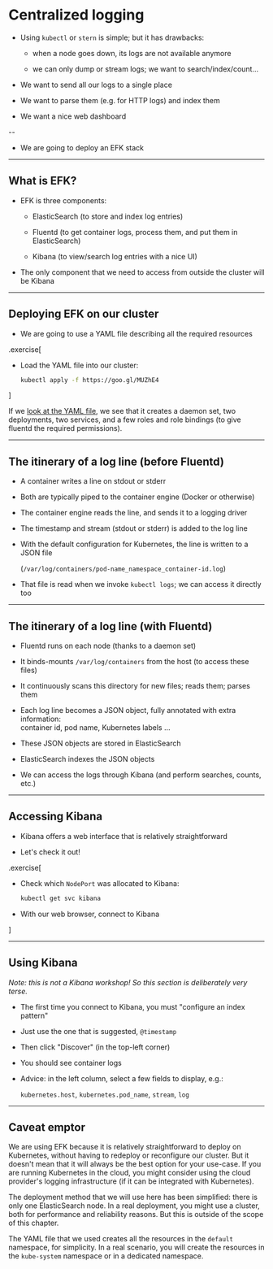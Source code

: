 # Centralized logging

- Using `kubectl` or `stern` is simple; but it has drawbacks:

  - when a node goes down, its logs are not available anymore

  - we can only dump or stream logs; we want to search/index/count...

- We want to send all our logs to a single place

- We want to parse them (e.g. for HTTP logs) and index them

- We want a nice web dashboard

--

- We are going to deploy an EFK stack

---

## What is EFK?

- EFK is three components:

  - ElasticSearch (to store and index log entries)

  - Fluentd (to get container logs, process them, and put them in ElasticSearch)

  - Kibana (to view/search log entries with a nice UI)

- The only component that we need to access from outside the cluster will be Kibana

---

## Deploying EFK on our cluster

- We are going to use a YAML file describing all the required resources

.exercise[

- Load the YAML file into our cluster:
  ```bash
  kubectl apply -f https://goo.gl/MUZhE4
  ```

]

If we [look at the YAML file](https://goo.gl/MUZhE4), we see that
it creates a daemon set, two deployments, two services,
and a few roles and role bindings (to give fluentd the required permissions).

---

## The itinerary of a log line (before Fluentd)

- A container writes a line on stdout or stderr

- Both are typically piped to the container engine (Docker or otherwise)

- The container engine reads the line, and sends it to a logging driver

- The timestamp and stream (stdout or stderr) is added to the log line

- With the default configuration for Kubernetes, the line is written to a JSON file

  (`/var/log/containers/pod-name_namespace_container-id.log`)

- That file is read when we invoke `kubectl logs`; we can access it directly too

---

## The itinerary of a log line (with Fluentd)

- Fluentd runs on each node (thanks to a daemon set)

- It binds-mounts `/var/log/containers` from the host (to access these files)

- It continuously scans this directory for new files; reads them; parses them

- Each log line becomes a JSON object, fully annotated with extra information:
  <br/>container id, pod name, Kubernetes labels ...

- These JSON objects are stored in ElasticSearch

- ElasticSearch indexes the JSON objects

- We can access the logs through Kibana (and perform searches, counts, etc.)

---

## Accessing Kibana

- Kibana offers a web interface that is relatively straightforward

- Let's check it out!

.exercise[

- Check which `NodePort` was allocated to Kibana:
  ```bash
  kubectl get svc kibana
  ```

- With our web browser, connect to Kibana

]

---

## Using Kibana

*Note: this is not a Kibana workshop! So this section is deliberately very terse.*

- The first time you connect to Kibana, you must "configure an index pattern"

- Just use the one that is suggested, `@timestamp`

- Then click "Discover" (in the top-left corner)

- You should see container logs

- Advice: in the left column, select a few fields to display, e.g.:

  `kubernetes.host`, `kubernetes.pod_name`, `stream`, `log`

---

## Caveat emptor

We are using EFK because it is relatively straightforward
to deploy on Kubernetes, without having to redeploy or reconfigure
our cluster. But it doesn't mean that it will always be the best
option for your use-case. If you are running Kubernetes in the
cloud, you might consider using the cloud provider's logging
infrastructure (if it can be integrated with Kubernetes).

The deployment method that we will use here has been simplified:
there is only one ElasticSearch node. In a real deployment, you
might use a cluster, both for performance and reliability reasons.
But this is outside of the scope of this chapter.

The YAML file that we used creates all the resources in the
`default` namespace, for simplicity. In a real scenario, you will
create the resources in the `kube-system` namespace or in a dedicated namespace.
